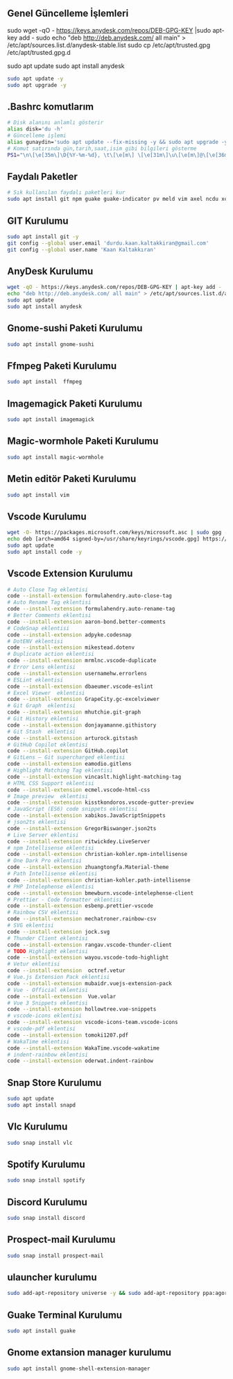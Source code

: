 ## Genel Güncelleme İşlemleri
sudo wget -qO - https://keys.anydesk.com/repos/DEB-GPG-KEY |sudo apt-key add -
sudo echo "deb http://deb.anydesk.com/ all main" > /etc/apt/sources.list.d/anydesk-stable.list
sudo cp /etc/apt/trusted.gpg /etc/apt/trusted.gpg.d

sudo apt update
sudo apt install anydesk
```BASH
sudo apt update -y
sudo apt upgrade -y
```
## .Bashrc komutlarım

```BASH
# Disk alanını anlamlı gösterir
alias disk='du -h'
# Güncelleme işlemi
alias gunaydin='sudo apt update --fix-missing -y && sudo apt upgrade -y && sudo apt autoremove -y'
# Komut satırında gün,tarih,saat,isim gibi bilgileri gösterme
PS1="\n\[\e[35m\]\D{%Y-%m-%d}, \t\[\e[m\] \[\e[31m\]\u\[\e[m\]@\[\e[36m\]KaanPc\[\e[m\]:\[\e[32m\]\w\[\e[m\]\n\$ "
```
## Faydalı Paketler
```BASH
# Sık kullanılan faydalı paketleri kur
sudo apt install git npm guake guake-indicator pv meld vim axel ncdu xclip net-tools caffeine vlc chromium-browser magic-wormhole gnome-sushi hwinfo hardinfo gnome-shell-extension-manager software-properties-common apt-transport-https wget curl -y
```


## GIT Kurulumu

```BASH
sudo apt install git -y
git config --global user.email 'durdu.kaan.kaltakkiran@gmail.com'
git config --global user.name 'Kaan Kaltakkıran'
```

## AnyDesk Kurulumu

```BASH
wget -qO - https://keys.anydesk.com/repos/DEB-GPG-KEY | apt-key add -
echo "deb http://deb.anydesk.com/ all main" > /etc/apt/sources.list.d/anydesk-stable.list
sudo apt update
sudo apt install anydesk
```

## Gnome-sushi Paketi Kurulumu
```BASH
sudo apt install gnome-sushi 
```
## Ffmpeg Paketi Kurulumu
```BASH
sudo apt install  ffmpeg 
```
## Imagemagick Paketi Kurulumu
```BASH
sudo apt install imagemagick 
```
## Magic-wormhole Paketi Kurulumu
```BASH
sudo apt install magic-wormhole 
```
## Metin editör  Paketi Kurulumu
```BASH
sudo apt install vim
```

## Vscode Kurulumu

```BASH
wget -O- https://packages.microsoft.com/keys/microsoft.asc | sudo gpg --dearmor | sudo tee /usr/share/keyrings/vscode.gpg
echo deb [arch=amd64 signed-by=/usr/share/keyrings/vscode.gpg] https://packages.microsoft.com/repos/vscode stable main | sudo tee /etc/apt/sources.list.d/vscode.list
sudo apt update
sudo apt install code -y
```
## Vscode Extension Kurulumu

```BASH
# Auto Close Tag eklentisi
code --install-extension formulahendry.auto-close-tag
# Auto Rename Tag eklentisi
code --install-extension formulahendry.auto-rename-tag
# Better Comments eklentisi
code --install-extension aaron-bond.better-comments
# CodeSnap eklentisi
code --install-extension adpyke.codesnap
# DotENV eklentisi
code --install-extension mikestead.dotenv
# Duplicate action eklentisi
code --install-extension mrmlnc.vscode-duplicate
# Error Lens eklentisi
code --install-extension usernamehw.errorlens
# ESLint eklentisi
code --install-extension dbaeumer.vscode-eslint
# Excel Viewer  eklentisi
code --install-extension GrapeCity.gc-excelviewer
# Git Graph  eklentisi
code --install-extension mhutchie.git-graph
# Git History eklentisi
code --install-extension donjayamanne.githistory
# Git Stash  eklentisi
code --install-extension arturock.gitstash
# GitHub Copilot eklentisi
code --install-extension GitHub.copilot
# GitLens — Git supercharged eklentisi
code --install-extension eamodio.gitlens
# Highlight Matching Tag eklentisi
code --install-extension vincaslt.highlight-matching-tag
# HTML CSS Support eklentisi
code --install-extension ecmel.vscode-html-css
# Image preview  eklentisi 
code --install-extension kisstkondoros.vscode-gutter-preview
# JavaScript (ES6) code snippets eklentisi
code --install-extension xabikos.JavaScriptSnippets
# json2ts eklentisi
code --install-extension GregorBiswanger.json2ts
# Live Server eklentisi
code --install-extension ritwickdey.LiveServer
# npm Intellisense eklentisi
code --install-extension christian-kohler.npm-intellisense
# One Dark Pro eklentisi
code --install-extension zhuangtongfa.Material-theme
# Path Intellisense eklentisi
code --install-extension christian-kohler.path-intellisense
# PHP Intelephense eklentisi
code --install-extension bmewburn.vscode-intelephense-client
# Prettier - Code formatter eklentisi
code --install-extension esbenp.prettier-vscode
# Rainbow CSV eklentisi
code --install-extension mechatroner.rainbow-csv
# SVG eklentisi
code --install-extension jock.svg
# Thunder Client eklentisi
code --install-extension rangav.vscode-thunder-client
# TODO Highlight eklentisi
code --install-extension wayou.vscode-todo-highlight
# Vetur eklentisi
code --install-extension  octref.vetur
# Vue.js Extension Pack eklentisi
code --install-extension mubaidr.vuejs-extension-pack
# Vue - Official eklentisi
code --install-extension  Vue.volar
# Vue 3 Snippets eklentisi
code --install-extension hollowtree.vue-snippets
# vscode-icons eklentisi
code --install-extension vscode-icons-team.vscode-icons
# vscode-pdf eklentisi
code --install-extension tomoki1207.pdf
# WakaTime eklentisi
code --install-extension WakaTime.vscode-wakatime
# indent-rainbow eklentisi
code --install-extension oderwat.indent-rainbow

```

## Snap Store Kurulumu

```BASH
sudo apt update
sudo apt install snapd
```

## Vlc Kurulumu

```BASH
sudo snap install vlc
```

## Spotify Kurulumu

```BASH
sudo snap install spotify
```

## Discord Kurulumu

```BASH
sudo snap install discord
```

## Prospect-mail Kurulumu

```BASH
sudo snap install prospect-mail
```
## ulauncher kurulumu
```BASH
sudo add-apt-repository universe -y && sudo add-apt-repository ppa:agornostal/ulauncher -y && sudo apt update && sudo apt install ulauncher
```


## Guake Terminal Kurulumu

```BASH
sudo apt install guake
```

## Gnome extansion manager kurulumu

```BASH
sudo apt install gnome-shell-extension-manager
```
